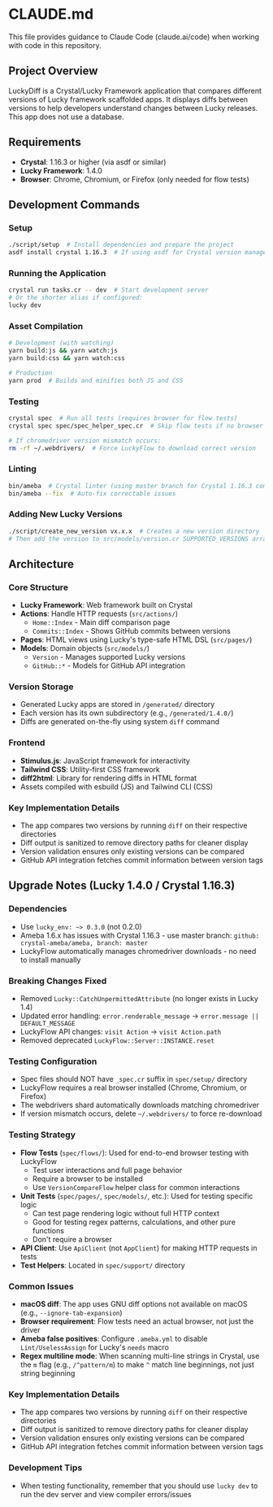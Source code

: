 # CLAUDE.md

This file provides guidance to Claude Code (claude.ai/code) when working with code in this repository.

## Project Overview

LuckyDiff is a Crystal/Lucky Framework application that compares different versions of Lucky framework scaffolded apps. It displays diffs between versions to help developers understand changes between Lucky releases. This app does not use a database.

## Requirements

- **Crystal**: 1.16.3 or higher (via asdf or similar)
- **Lucky Framework**: 1.4.0
- **Browser**: Chrome, Chromium, or Firefox (only needed for flow tests)

## Development Commands

### Setup
```bash
./script/setup  # Install dependencies and prepare the project
asdf install crystal 1.16.3  # If using asdf for Crystal version management
```

### Running the Application
```bash
crystal run tasks.cr -- dev  # Start development server
# Or the shorter alias if configured:
lucky dev
```

### Asset Compilation
```bash
# Development (with watching)
yarn build:js && yarn watch:js
yarn build:css && yarn watch:css

# Production
yarn prod  # Builds and minifies both JS and CSS
```

### Testing
```bash
crystal spec  # Run all tests (requires browser for flow tests)
crystal spec spec/spec_helper_spec.cr  # Skip flow tests if no browser installed

# If chromedriver version mismatch occurs:
rm -rf ~/.webdrivers/  # Force LuckyFlow to download correct version
```

### Linting
```bash
bin/ameba  # Crystal linter (using master branch for Crystal 1.16.3 compatibility)
bin/ameba --fix  # Auto-fix correctable issues
```


### Adding New Lucky Versions
```bash
./script/create_new_version vx.x.x  # Creates a new version directory
# Then add the version to src/models/version.cr SUPPORTED_VERSIONS array
```

## Architecture

### Core Structure
- **Lucky Framework**: Web framework built on Crystal
- **Actions**: Handle HTTP requests (`src/actions/`)
  - `Home::Index` - Main diff comparison page
  - `Commits::Index` - Shows GitHub commits between versions
- **Pages**: HTML views using Lucky's type-safe HTML DSL (`src/pages/`)
- **Models**: Domain objects (`src/models/`)
  - `Version` - Manages supported Lucky versions
  - `GitHub::*` - Models for GitHub API integration

### Version Storage
- Generated Lucky apps are stored in `/generated/` directory
- Each version has its own subdirectory (e.g., `/generated/1.4.0/`)
- Diffs are generated on-the-fly using system `diff` command

### Frontend
- **Stimulus.js**: JavaScript framework for interactivity
- **Tailwind CSS**: Utility-first CSS framework
- **diff2html**: Library for rendering diffs in HTML format
- Assets compiled with esbuild (JS) and Tailwind CLI (CSS)

### Key Implementation Details
- The app compares two versions by running `diff` on their respective directories
- Diff output is sanitized to remove directory paths for cleaner display
- Version validation ensures only existing versions can be compared
- GitHub API integration fetches commit information between version tags

## Upgrade Notes (Lucky 1.4.0 / Crystal 1.16.3)

### Dependencies
- Use `lucky_env: ~> 0.3.0` (not 0.2.0)
- Ameba 1.6.x has issues with Crystal 1.16.3 - use master branch: `github: crystal-ameba/ameba, branch: master`
- LuckyFlow automatically manages chromedriver downloads - no need to install manually

### Breaking Changes Fixed
- Removed `Lucky::CatchUnpermittedAttribute` (no longer exists in Lucky 1.4)
- Updated error handling: `error.renderable_message` → `error.message || DEFAULT_MESSAGE`
- LuckyFlow API changes: `visit Action` → `visit Action.path`
- Removed deprecated `LuckyFlow::Server::INSTANCE.reset`

### Testing Configuration
- Spec files should NOT have `_spec.cr` suffix in `spec/setup/` directory
- LuckyFlow requires a real browser installed (Chrome, Chromium, or Firefox)
- The webdrivers shard automatically downloads matching chromedriver
- If version mismatch occurs, delete `~/.webdrivers/` to force re-download

### Testing Strategy
- **Flow Tests** (`spec/flows/`): Used for end-to-end browser testing with LuckyFlow
  - Test user interactions and full page behavior
  - Require a browser to be installed
  - Use `VersionCompareFlow` helper class for common interactions
- **Unit Tests** (`spec/pages/`, `spec/models/`, etc.): Used for testing specific logic
  - Can test page rendering logic without full HTTP context
  - Good for testing regex patterns, calculations, and other pure functions
  - Don't require a browser
- **API Client**: Use `ApiClient` (not `AppClient`) for making HTTP requests in tests
- **Test Helpers**: Located in `spec/support/` directory

### Common Issues
- **macOS diff**: The app uses GNU diff options not available on macOS (e.g., `--ignore-tab-expansion`)
- **Browser requirement**: Flow tests need an actual browser, not just the driver
- **Ameba false positives**: Configure `.ameba.yml` to disable `Lint/UselessAssign` for Lucky's `needs` macro
- **Regex multiline mode**: When scanning multi-line strings in Crystal, use the `m` flag (e.g., `/^pattern/m`) to make `^` match line beginnings, not just string beginning

### Key Implementation Details
- The app compares two versions by running `diff` on their respective directories
- Diff output is sanitized to remove directory paths for cleaner display
- Version validation ensures only existing versions can be compared
- GitHub API integration fetches commit information between version tags

### Development Tips
- When testing functionality, remember that you should use `lucky dev` to run the dev server and view compiler errors/issues